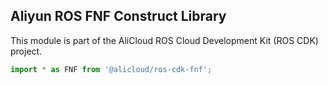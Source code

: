## Aliyun ROS FNF Construct Library

This module is part of the AliCloud ROS Cloud Development Kit (ROS CDK) project.

```python
import * as FNF from '@alicloud/ros-cdk-fnf';
```
